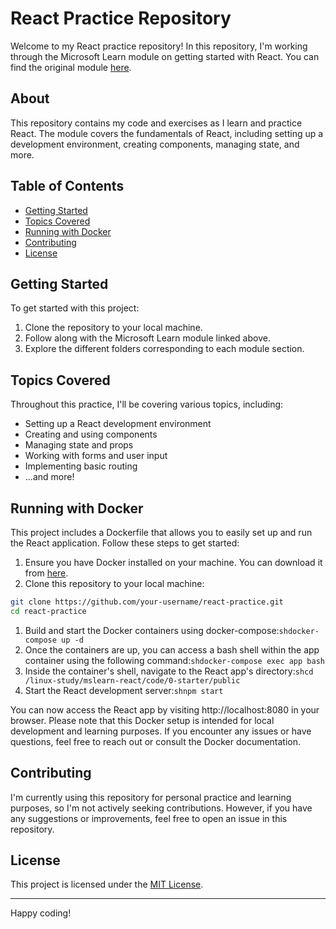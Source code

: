 # React Practice Repository

Welcome to my React practice repository! In this repository, I'm working through the Microsoft Learn module on getting started with React. You can find the original module [here](https://learn.microsoft.com/ja-jp/training/modules/react-get-started/1-introduction).

## About

This repository contains my code and exercises as I learn and practice React. The module covers the fundamentals of React, including setting up a development environment, creating components, managing state, and more.

## Table of Contents

- [Getting Started](#getting-started)
- [Topics Covered](#topics-covered)
- [Running with Docker](#running-with-docker)
- [Contributing](#contributing)
- [License](#license)

## Getting Started

To get started with this project:

1. Clone the repository to your local machine.
2. Follow along with the Microsoft Learn module linked above.
3. Explore the different folders corresponding to each module section.

## Topics Covered

Throughout this practice, I'll be covering various topics, including:

- Setting up a React development environment
- Creating and using components
- Managing state and props
- Working with forms and user input
- Implementing basic routing
- ...and more!

## Running with Docker
This project includes a Dockerfile that allows you to easily set up and run the React application. Follow these steps to get started:
1. Ensure you have Docker installed on your machine. You can download it from [here](https://www.docker.com/get-started).
2. Clone this repository to your local machine: 
``` sh
git clone https://github.com/your-username/react-practice.git
cd react-practice
```
1. Build and start the Docker containers using docker-compose:``` shdocker-compose up -d ```
2. Once the containers are up, you can access a bash shell within the app container using the following command:``` shdocker-compose exec app bash ```
3. Inside the container's shell, navigate to the React app's directory:``` shcd /linux-study/mslearn-react/code/0-starter/public ```
4. Start the React development server:``` shnpm start ```
		
You can now access the React app by visiting http://localhost:8080 in your browser.
Please note that this Docker setup is intended for local development and learning purposes. If you encounter any issues or have questions, feel free to reach out or consult the Docker documentation.

## Contributing

I'm currently using this repository for personal practice and learning purposes, so I'm not actively seeking contributions. However, if you have any suggestions or improvements, feel free to open an issue in this repository.

## License

This project is licensed under the [MIT License](LICENSE).

---

Happy coding!

